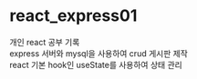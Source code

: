 # react_express01

개인 react 공부 기록<br>
express 서버와 mysql을 사용하여 crud 게시판 제작<br>
react 기본 hook인 useState를 사용하여 상태 관리
